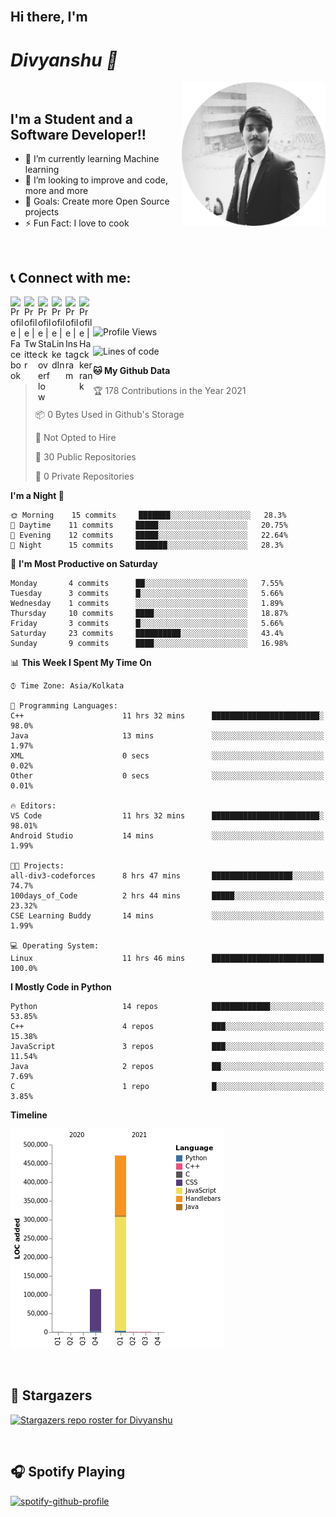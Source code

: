 <br />


## Hi there, I'm

   # <em align='right'>Divyanshu 🧠</em>
   

<img align='right' src="https://github.com/deadshot674gam/INT404/blob/master/playstore.png" width="230">
<!--<img align='right' src="https://media.giphy.com/media/M9gbBd9nbDrOTu1Mqx/giphy.gif" width="230">-->
<br />

## I'm a Student and a Software Developer!!

- 🌱 I’m currently learning Machine learning
- 👯 I’m looking to improve and code, more and more
- 🥅 Goals: Create more Open Source projects
- ⚡ Fun Fact: I love to cook 

<br />


## :telephone_receiver:	Connect with me:

[<img align="left" alt="Profile | Facebook" width="22px" src="https://cdn.jsdelivr.net/npm/simple-icons@v3/icons/facebook.svg" />](https://www.facebook.com/your.father.674/)
[<img align="left" alt="Profile | Twitter" width="22px" src="https://cdn.jsdelivr.net/npm/simple-icons@v3/icons/twitter.svg" />](https://twitter.com/divyanshu900674)
[<img align="left" alt="Profile | Stackoverflow" width="22px" src="https://cdn.jsdelivr.net/npm/simple-icons@3.12.1/icons/stackoverflow.svg" />](https://stackoverflow.com/users/14432259/divyanshu-tiwari)
[<img align="left" alt="Profile | LinkedIn" width="22px" src="https://cdn.jsdelivr.net/npm/simple-icons@v3/icons/linkedin.svg" />](https://www.linkedin.com/in/divyanshu-tiwari-a9470816b/)
[<img align="left" alt="Profile | Instagram" width="22px" src="https://cdn.jsdelivr.net/npm/simple-icons@v3/icons/instagram.svg" />](https://www.instagram.com/tiwari______/)
[<img align="left" alt="Profile | Hackkerrank" width="22px" src="https://cdn4.iconfinder.com/data/icons/logos-and-brands-1/512/160_Hackerrank_logo_logos-512.png" />](https://www.hackerrank.com/sunnyt0225)

<br />
<br />
<!--
## :wrench: Languages and Tools:

[<img align="left" alt="Visual Studio Code" width="40px" src="https://raw.githubusercontent.com/github/explore/80688e429a7d4ef2fca1e82350fe8e3517d3494d/topics/visual-studio-code/visual-studio-code.png" />]()
[<img align="left" alt="C" width="40px" src="https://raw.githubusercontent.com/devicons/devicon/master/icons/c/c-original.svg" />]()
[<img align="left" alt="C++" width="40px" src="https://raw.githubusercontent.com/devicons/devicon/master/icons/cplusplus/cplusplus-original.svg" />]()
[<img align="left" alt="Java" width="40px" src="https://raw.githubusercontent.com/devicons/devicon/master/icons/java/java-original.svg" />]()
[<img align="left" alt="Python" width="26px" src="https://raw.githubusercontent.com/devicons/devicon/master/icons/python/python-original.svg" />]()
[<img align="left" alt="Android Development" width="40px" src="https://raw.githubusercontent.com/devicons/devicon/master/icons/android/android-original.svg" />]()
[<img align="left" alt="Flutter" width="26px" src="https://raw.githubusercontent.com/devicons/devicon/master/icons/flutter/flutter-original.svg" />]()
[<img align="left" alt="Terminal" width="40px" src="https://raw.githubusercontent.com/github/explore/80688e429a7d4ef2fca1e82350fe8e3517d3494d/topics/terminal/terminal.png" />]()
[<img align="left" alt="Linux" width="40px" src="https://raw.githubusercontent.com/devicons/devicon/master/icons/linux/linux-original.svg" />]()
[<img align="left" alt="MySQL" width="26px" src="https://raw.githubusercontent.com/devicons/devicon/master/icons/mysql/mysql-original.svg" />]()
[<img align="left" alt="Git" width="40px" src="https://raw.githubusercontent.com/devicons/devicon/master/icons/git/git-original.svg" />]()
[<img align="left" alt="GitHub" width="40px" src="https://raw.githubusercontent.com/devicons/devicon/master/icons/github/github-original.svg" />]()

-->
<br />
<br />
<br />


##  Wakatime Weekly Stats
<!--START_SECTION:waka-->
![Profile Views](http://img.shields.io/badge/Profile%20Views-2-blue)

![Lines of code](https://img.shields.io/badge/From%20Hello%20World%20I%27ve%20Written-588454%20lines%20of%20code-blue)

**🐱 My Github Data** 

> 🏆 178 Contributions in the Year 2021
 > 
> 📦 0 Bytes Used in Github's Storage 
 > 
> 🚫 Not Opted to Hire
 > 
> 📜 30 Public Repositories 
 > 
> 🔑 0 Private Repositories  
 > 
**I'm a Night 🦉** 

```text
🌞 Morning    15 commits     ███████░░░░░░░░░░░░░░░░░░   28.3% 
🌆 Daytime    11 commits     █████░░░░░░░░░░░░░░░░░░░░   20.75% 
🌃 Evening    12 commits     █████░░░░░░░░░░░░░░░░░░░░   22.64% 
🌙 Night      15 commits     ███████░░░░░░░░░░░░░░░░░░   28.3%

```
📅 **I'm Most Productive on Saturday** 

```text
Monday       4 commits      ██░░░░░░░░░░░░░░░░░░░░░░░   7.55% 
Tuesday      3 commits      █░░░░░░░░░░░░░░░░░░░░░░░░   5.66% 
Wednesday    1 commits      ░░░░░░░░░░░░░░░░░░░░░░░░░   1.89% 
Thursday     10 commits     ████░░░░░░░░░░░░░░░░░░░░░   18.87% 
Friday       3 commits      █░░░░░░░░░░░░░░░░░░░░░░░░   5.66% 
Saturday     23 commits     ██████████░░░░░░░░░░░░░░░   43.4% 
Sunday       9 commits      ████░░░░░░░░░░░░░░░░░░░░░   16.98%

```


📊 **This Week I Spent My Time On** 

```text
⌚︎ Time Zone: Asia/Kolkata

💬 Programming Languages: 
C++                      11 hrs 32 mins      ████████████████████████░   98.0% 
Java                     13 mins             ░░░░░░░░░░░░░░░░░░░░░░░░░   1.97% 
XML                      0 secs              ░░░░░░░░░░░░░░░░░░░░░░░░░   0.02% 
Other                    0 secs              ░░░░░░░░░░░░░░░░░░░░░░░░░   0.01%

🔥 Editors: 
VS Code                  11 hrs 32 mins      ████████████████████████░   98.01% 
Android Studio           14 mins             ░░░░░░░░░░░░░░░░░░░░░░░░░   1.99%

🐱‍💻 Projects: 
all-div3-codeforces      8 hrs 47 mins       ██████████████████░░░░░░░   74.7% 
100days_of_Code          2 hrs 44 mins       █████░░░░░░░░░░░░░░░░░░░░   23.32% 
CSE Learning Buddy       14 mins             ░░░░░░░░░░░░░░░░░░░░░░░░░   1.99%

💻 Operating System: 
Linux                    11 hrs 46 mins      █████████████████████████   100.0%

```

**I Mostly Code in Python** 

```text
Python                   14 repos            █████████████░░░░░░░░░░░░   53.85% 
C++                      4 repos             ███░░░░░░░░░░░░░░░░░░░░░░   15.38% 
JavaScript               3 repos             ███░░░░░░░░░░░░░░░░░░░░░░   11.54% 
Java                     2 repos             ██░░░░░░░░░░░░░░░░░░░░░░░   7.69% 
C                        1 repo              █░░░░░░░░░░░░░░░░░░░░░░░░   3.85%

```


**Timeline**

![Chart not found](https://raw.githubusercontent.com/deadshot674gam/deadshot674gam/main/charts/bar_graph.png) 


<!--END_SECTION:waka-->
<!--
## :chart: Github Stats:
![Divyanshu's github stats](https://github-readme-stats.vercel.app/api?username=deadshot674gam&show_icons=true&theme=dracula&count_private=true&layout=compact)
<br />
![Top Langs](https://github-readme-stats.vercel.app/api/top-langs/?username=deadshot674gam&theme=dracula&count_private=true&layout=compact)
<br />
![Divyanshu's wakatime stats](https://github-readme-stats.vercel.app/api/wakatime?username=deadshot674&theme=dracula&v=2&layout=compact&show_icons=true)
## :eyes: Profile Visiters
![Visitor Count](https://profile-counter.glitch.me/deadshot674gam/count.svg)
-->
<br />

## :star2: Stargazers

[![Stargazers repo roster for Divyanshu](https://reporoster.com/stars/deadshot674gam/deadshot674gam)](https://github.com/deadshot674gam/deadshot674gam/stargazers)

<br />

## :headphones: Spotify Playing

[![spotify-github-profile](https://spotify-github-profile.vercel.app/api/view?uid=31ruybw2b6d5ynswe7wsj4w5vaqe&cover_image=true&theme=novatorem)](https://github.com/kittinan/spotify-github-profile)

<br /> 
